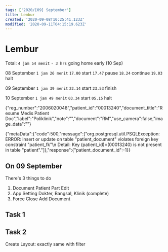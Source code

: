 ```yaml
---
tags: ['2020/[09] September']
title: Lembur
created: '2020-09-08T10:25:41.123Z'
modified: '2020-09-11T04:15:19.623Z'
---
```


# Lembur

Total: `4 jam 54 menit`
`- 3 hrs` going home early (10 Sep)


08 September `1 jam 26 menit` 
`17.00` start
`17.47` pause
`18.24` continue
`19.03` halt

09 September `1 jam 39 menit`
`22.14` start 
`23.53` finish

10 September `1 jam 49 menit` 
`03.34` start
`05.15` halt


{"reg_number":"2006020048","patient_id":"00013240","document_title":"Resume Medis Patient Doc","label":"Poliklinik","note":"","document":"RM","use_camera":false,"image_data":""}

{"metaData":{"code":500,"message":["org.postgresql.util.PSQLException: ERROR: insert or update on table \"patient_document\" violates foreign key constraint \"patient_fk\"\n  Detail: Key (patient_id)=(00013240) is not present in table \"patient\"."]},"response":{"patient_document_id":-1}}

## On 09 September
There's 3 things to do
1. Document Patient Part Edit
2. App Setting Dokter, Bangsal, Klinik (complete)
3. Force Close Add Document

## Task 1


## Task 2
Create Layout: exactly same with filter
